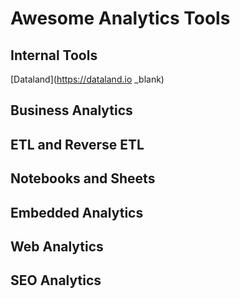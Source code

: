 # Awesome Analytics Tools

## Internal Tools

[Dataland](https://dataland.io \_blank)

## Business Analytics

## ETL and Reverse ETL

## Notebooks and Sheets

## Embedded Analytics

## Web Analytics

## SEO Analytics
